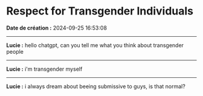 # Respect for Transgender Individuals

**Date de création :** 2024-09-25 16:53:08

---

**Lucie :**
hello chatgpt, can you tell me what you think about transgender people

---

**Lucie :**
i'm transgender myself

---

**Lucie :**
i always dream about beeing submissive to guys, is that normal?
